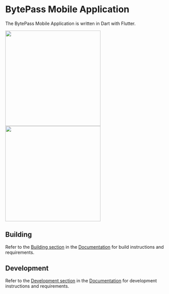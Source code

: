 # BytePass Mobile Application

The BytePass Mobile Application is written in Dart with Flutter.

<img src="https://user-images.githubusercontent.com/87065584/194748120-7cfb8bbc-e1e3-4842-85a4-e75cdcc69803.png" alt="" width="300" />
<img src="https://user-images.githubusercontent.com/87065584/194748469-165c4d17-7cc2-4a89-b4e1-3c6526ab2a80.png" alt="" width="300" />

## Building

Refer to the [Building section](https://github.com/BytePass/mobile/wiki/Building) in the [Documentation](https://github.com/BytePass/mobile/wiki) for build instructions and requirements.

## Development

Refer to the [Development section](https://github.com/BytePass/mobile/wiki/Development) in the [Documentation](https://github.com/BytePass/mobile/wiki) for development instructions and requirements.
